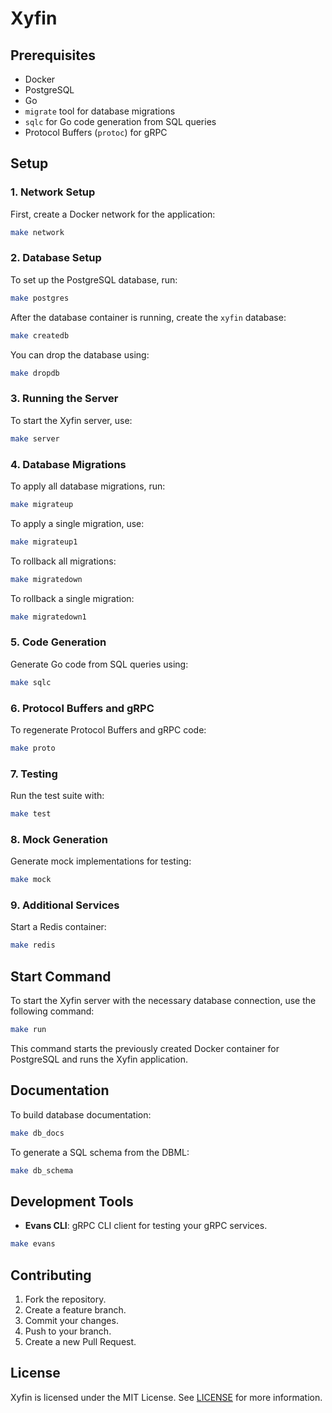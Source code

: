# Xyfin 


## Prerequisites

- Docker
- PostgreSQL
- Go
- `migrate` tool for database migrations
- `sqlc` for Go code generation from SQL queries
- Protocol Buffers (`protoc`) for gRPC

## Setup

### 1. Network Setup

First, create a Docker network for the application:

```bash
make network
```

### 2. Database Setup

To set up the PostgreSQL database, run:

```bash
make postgres
```

After the database container is running, create the `xyfin` database:

```bash
make createdb
```

You can drop the database using:

```bash
make dropdb
```

### 3. Running the Server

To start the Xyfin server, use:

```bash
make server
```

### 4. Database Migrations

To apply all database migrations, run:

```bash
make migrateup
```

To apply a single migration, use:

```bash
make migrateup1
```

To rollback all migrations:

```bash
make migratedown
```

To rollback a single migration:

```bash
make migratedown1
```

### 5. Code Generation

Generate Go code from SQL queries using:

```bash
make sqlc
```

### 6. Protocol Buffers and gRPC

To regenerate Protocol Buffers and gRPC code:

```bash
make proto
```

### 7. Testing

Run the test suite with:

```bash
make test
```

### 8. Mock Generation

Generate mock implementations for testing:

```bash
make mock
```

### 9. Additional Services

Start a Redis container:

```bash
make redis
```

## Start Command

To start the Xyfin server with the necessary database connection, use the following command:

```bash
make run
```

This command starts the previously created Docker container for PostgreSQL and runs the Xyfin application.

## Documentation

To build database documentation:

```bash
make db_docs
```

To generate a SQL schema from the DBML:

```bash
make db_schema
```

## Development Tools

- **Evans CLI**: gRPC CLI client for testing your gRPC services.

```bash
make evans
```

## Contributing

1. Fork the repository.
2. Create a feature branch.
3. Commit your changes.
4. Push to your branch.
5. Create a new Pull Request.

## License

Xyfin is licensed under the MIT License. See [LICENSE](LICENSE) for more information.